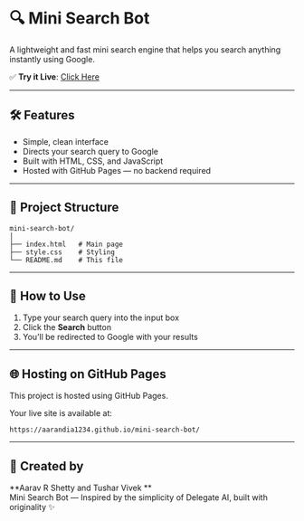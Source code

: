 # 🔍 Mini Search Bot

A lightweight and fast mini search engine that helps you search anything instantly using Google.

✅ **Try it Live**: [Click Here](https://aarandia1234.github.io/mini-search-bot/)

---

## 🛠️ Features

- Simple, clean interface  
- Directs your search query to Google  
- Built with HTML, CSS, and JavaScript  
- Hosted with GitHub Pages — no backend required  

---

## 📁 Project Structure

```
mini-search-bot/
│
├── index.html   # Main page
├── style.css    # Styling
└── README.md    # This file
```

---

## 🚀 How to Use

1. Type your search query into the input box  
2. Click the **Search** button  
3. You’ll be redirected to Google with your results  

---

## 🌐 Hosting on GitHub Pages

This project is hosted using GitHub Pages.

Your live site is available at:  
```
https://aarandia1234.github.io/mini-search-bot/
```

---

## 👤 Created by

**Aarav R Shetty and Tushar Vivek **  
Mini Search Bot — Inspired by the simplicity of Delegate AI, built with originality ✨
